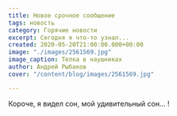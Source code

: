 ```yaml
---
title: Новое срочное сообщение
tags: новость
category: Горячие новости
excerpt: Сегодня я что-то узнал...
created: 2020-05-20T21:00:00.000+00:00
image: "./images/2561569.jpg"
image_caption: Телка в наушниках
author: Андрей Рыбаков
cover: "/content/blog/images/2561569.jpg"

---
```

Короче, я видел сон, мой удивительный сон... !